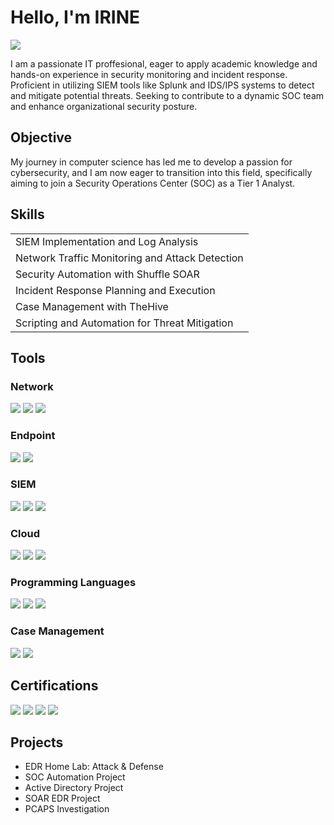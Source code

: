 # Hello, I'm IRINE
<a href="https://www.linkedin.com/in/irine-anto"><img src="https://img.shields.io/badge/-LinkedIn-0072b1?&style=for-the-badge&logo=linkedin&logoColor=white" /></a>

I am a passionate IT proffesional, eager to apply academic knowledge and hands-on experience in security monitoring and incident response. Proficient in utilizing SIEM tools like Splunk and IDS/IPS systems to detect and mitigate potential threats. Seeking to contribute to a dynamic SOC team and enhance organizational security posture.

## Objective

My journey in computer science has led me to develop a passion for cybersecurity, and I am now eager to transition into this field, specifically aiming to join a Security Operations Center (SOC) as a Tier 1 Analyst.

## Skills
||
|-----------------------------------------------|
| SIEM Implementation and Log Analysis          |
| Network Traffic Monitoring and Attack Detection 
| Security Automation with Shuffle SOAR         | 
| Incident Response Planning and Execution      |
| Case Management with TheHive                  | 
| Scripting and Automation for Threat Mitigation | 

## Tools

### Network
<div>
    <img src="https://img.shields.io/badge/-Wireshark-1679A7?&style=for-the-badge&logo=Wireshark&logoColor=white" />
    <img src="https://img.shields.io/badge/-Suricata-EF3B2D?&style=for-the-badge&logo=Suricata&logoColor=white" />
    <img src="https://img.shields.io/badge/-Zeek-777BB4?&style=for-the-badge&logo=Zeek&logoColor=white" />
</div>

### Endpoint
<div>
    <img src="https://img.shields.io/badge/-Microsoft_Defender_for_Endpoint-00A4EF?&style=for-the-badge&logo=Microsoft&logoColor=white" />
    <img src="https://img.shields.io/badge/-Velociraptor-4B275F?&style=for-the-badge&logo=Velociraptor&logoColor=white" />
</div>

### SIEM
<div>
    <img src="https://img.shields.io/badge/Shuffle-FF6347?style=for-the-badge&logo=shuffle&logoColor=white" />
    <img src="https://img.shields.io/badge/-Splunk-000000?&style=for-the-badge&logo=Splunk&logoColor=white" />
    <img src="https://img.shields.io/badge/-Elastic-005571?&style=for-the-badge&logo=Elastic&logoColor=white" />
</div>

### Cloud
<div>
    <img src="https://img.shields.io/badge/Google%20Cloud-%234285F4.svg?style=for-the-badge&logo=google-cloud&logoColor=white" />
    <img src="https://img.shields.io/badge/Azure-%230072C6.svg?style=for-the-badge&logo=microsoftazure&logoColor=white" />
    <img src="https://img.shields.io/badge/DigitalOcean-%230167ff.svg?style=for-the-badge&logo=digitalocean&logoColor=white" />
</div>

### Programming Languages
<div>
    <img src="https://img.shields.io/badge/-Python-3776AB?style=flat&logo=python&logoColor=white" />
    <img src="https://img.shields.io/badge/HTML-3776AB?style=for-the-badge&logo=html5&logoColor=white" />
    <img src="https://img.shields.io/badge/Java-ED8B00?style=for-the-badge&logo=openjdk&logoColor=white" />
</div>

### Case Management
<div>
    <img src="https://img.shields.io/badge/TheHive-FF6A00?style=for-the-badge&logo=thehive&logoColor=white" />
    <img src="https://img.shields.io/badge/ServiceNow-0078D4?style=for-the-badge&logo=servicenow&logoColor=white" />
</div>

## Certifications
<div>
<img src="https://img.shields.io/badge/Azure%20Fundamentals%20AZ--900-0078D4?style=for-the-badge&logo=microsoftazure&logoColor=white" />
<img src="https://img.shields.io/badge/Google%20Cybersecurity%20Certificate-4285F4?style=for-the-badge&logo=google&logoColor=white" />
<img src="https://img.shields.io/badge/TryHackMe%20Level%201-000000?style=for-the-badge&logo=tryhackme&logoColor=white" />
<img src="https://img.shields.io/badge/IBM%20Python%20for%20Data%20Science-0056A0?style=for-the-badge&logo=ibm&logoColor=white" />
</div>

## Projects
- EDR Home Lab: Attack & Defense
- SOC Automation Project
- Active Directory Project
- SOAR EDR Project
- PCAPS Investigation
